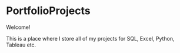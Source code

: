 # PortfolioProjects

Welcome!

This is a place where I store all of my projects for SQL, Excel, Python, Tableau etc.
